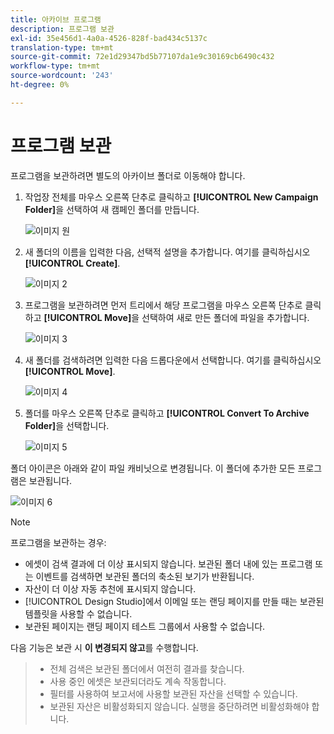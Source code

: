 ```yaml
---
title: 아카이브 프로그램
description: 프로그램 보관
exl-id: 35e456d1-4a0a-4526-828f-bad434c5137c
translation-type: tm+mt
source-git-commit: 72e1d29347bd5b77107da1e9c30169cb6490c432
workflow-type: tm+mt
source-wordcount: '243'
ht-degree: 0%

---
```


# 프로그램 보관

프로그램을 보관하려면 별도의 아카이브 폴더로 이동해야 합니다.

1. 작업장 전체를 마우스 오른쪽 단추로 클릭하고 **[!UICONTROL New Campaign Folder]**&#x200B;을 선택하여 새 캠페인 폴더를 만듭니다.

   ![이미지 원](/help/sky/assets/programs/archive-a-program/archive-a-program-1.png)

1. 새 폴더의 이름을 입력한 다음, 선택적 설명을 추가합니다. 여기를 클릭하십시오 **[!UICONTROL Create]**.

   ![이미지 2](/help/sky/assets/programs/archive-a-program/archive-a-program-2.png)

1. 프로그램을 보관하려면 먼저 트리에서 해당 프로그램을 마우스 오른쪽 단추로 클릭하고 **[!UICONTROL Move]**&#x200B;을 선택하여 새로 만든 폴더에 파일을 추가합니다.

   ![이미지 3](/help/sky/assets/programs/archive-a-program/archive-a-program-3.png)

1. 새 폴더를 검색하려면 입력한 다음 드롭다운에서 선택합니다. 여기를 클릭하십시오 **[!UICONTROL Move]**.

   ![이미지 4](/help/sky/assets/programs/archive-a-program/archive-a-program-4.png)

1. 폴더를 마우스 오른쪽 단추로 클릭하고 **[!UICONTROL Convert To Archive Folder]**&#x200B;을 선택합니다.

   ![이미지 5](/help/sky/assets/programs/archive-a-program/archive-a-program-5.png)

폴더 아이콘은 아래와 같이 파일 캐비닛으로 변경됩니다. 이 폴더에 추가한 모든 프로그램은 보관됩니다.

![이미지 6](/help/sky/assets/programs/archive-a-program/archive-a-program-6.png)

>[!NOTE]
>
>프로그램을 보관하는 경우:
>
>* 에셋이 검색 결과에 더 이상 표시되지 않습니다. 보관된 폴더 내에 있는 프로그램 또는 이벤트를 검색하면 보관된 폴더의 축소된 보기가 반환됩니다.
>* 자산이 더 이상 자동 추천에 표시되지 않습니다.
>* [!UICONTROL Design Studio]에서 이메일 또는 랜딩 페이지를 만들 때는 보관된 템플릿을 사용할 수 없습니다.
>* 보관된 페이지는 랜딩 페이지 테스트 그룹에서 사용할 수 없습니다.

>
>
다음 기능은 보관 시 **이 변경되지 않고**&#x200B;를 수행합니다.
>
>* 전체 검색은 보관된 폴더에서 여전히 결과를 찾습니다.
>* 사용 중인 에셋은 보관되더라도 계속 작동합니다.
>* 필터를 사용하여 보고서에 사용할 보관된 자산을 선택할 수 있습니다.
>* 보관된 자산은 비활성화되지 않습니다. 실행을 중단하려면 비활성화해야 합니다.

